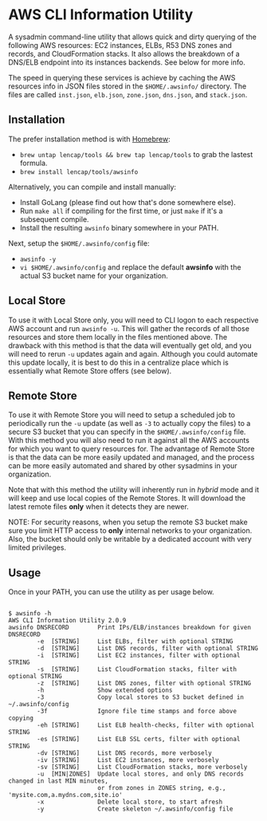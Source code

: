 # AWS CLI Information Utility
A sysadmin command-line utility that allows quick and dirty querying of the following AWS resources: EC2 instances, ELBs, R53 DNS zones and records, and CloudFormation stacks. It also allows the breakdown of a DNS/ELB endpoint into its instances backends. See below for more info.

The speed in querying these services is achieve by caching the AWS resources info in JSON files stored in the `$HOME/.awsinfo/` directory. The files are called `inst.json`, `elb.json`, `zone.json`, `dns.json`, and `stack.json`.

## Installation
The prefer installation method is with [Homebrew](https://brew.sh):
  * `brew untap lencap/tools && brew tap lencap/tools` to grab the lastest formula.
  * `brew install lencap/tools/awsinfo`

Alternatively, you can compile and install manually:  
  * Install GoLang (please find out how that's done somewhere else).
  * Run `make all` if compiling for the first time, or just `make` if it's a subsequent compile. 
  * Install the resulting `awsinfo` binary somewhere in your PATH.

Next, setup the `$HOME/.awsinfo/config` file:
  * `awsinfo -y`
  * `vi $HOME/.awsinfo/config` and replace the default **awsinfo** with the actual S3 bucket name for your organization.

## Local Store
To use it with Local Store only, you will need to CLI logon to each respective AWS account and run `awsinfo -u`. This will gather the records of all those resources and store them locally in the files mentioned above. The drawback with this method is that the data will eventually get old, and you will need to rerun `-u` updates again and again. Although you could automate this update locally, it is best to do this in a centralize place which is essentially what Remote Store offers (see below).

## Remote Store
To use it with Remote Store you will need to setup a scheduled job to periodically run the `-u` update (as well as `-3` to actually copy the files) to a secure S3 bucket that you can specify in the `$HOME/.awsinfo/config` file. With this method you will also need to run it against all the AWS accounts for which you want to query resources for. The advantage of Remote Store is that the data can be more easily updated and managed, and the process can be more easily automated and shared by other sysadmins in your organization.

Note that with this method the utility will inherently run in *hybrid* mode and it will keep and use local copies of the Remote Stores. It will download the latest remote files **only** when it detects they are newer.

NOTE: For security reasons, when you setup the remote S3 bucket make sure you limit HTTP access to **only** internal networks to your organization. Also, the bucket should only be writable by a dedicated account with very limited privileges.

## Usage
Once in your PATH, you can use the utility as per usage below.
<pre><code>
$ awsinfo -h
AWS CLI Information Utility 2.0.9
awsinfo DNSRECORD        Print IPs/ELB/instances breakdown for given DNSRECORD
        -e  [STRING]     List ELBs, filter with optional STRING
        -d  [STRING]     List DNS records, filter with optional STRING
        -i  [STRING]     List EC2 instances, filter with optional STRING
        -s  [STRING]     List CloudFormation stacks, filter with optional STRING
        -z  [STRING]     List DNS zones, filter with optional STRING
        -h               Show extended options
        -3               Copy local stores to S3 bucket defined in ~/.awsinfo/config
        -3f              Ignore file time stamps and force above copying
        -eh [STRING]     List ELB health-checks, filter with optional STRING
        -es [STRING]     List ELB SSL certs, filter with optional STRING
        -dv [STRING]     List DNS records, more verbosely
        -iv [STRING]     List EC2 instances, more verbosely
        -sv [STRING]     List CloudFormation stacks, more verbosely
        -u  [MIN|ZONES]  Update local stores, and only DNS records changed in last MIN minutes,
                         or from zones in ZONES string, e.g., 'mysite.com,a.mydns.com,site.io'
        -x               Delete local store, to start afresh
        -y               Create skeleton ~/.awsinfo/config file
</code></pre>

